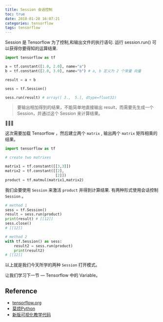 ```yaml
---
title: Session 会话控制
toc: true
date: 2018-01-28 16:07:21
categories: tensorflow
tags: tensorflow
---
```


Session 是 Tensorflow 为了控制,和输出文件的执行语句. 运行 session.run() 可以获得你要得知的运算结果.

<!-- more -->

```python
import tensorflow as tf

a = tf.constant([1.0, 2.0], name="a")
b = tf.constant([2.0, 3.0], name="b") # a, b 定义为 2 个常量 向量

result = a + b

sess = tf.Session()

sess.run(result) # array([ 3.,  5.], dtype=float32)
```

> 要输出相加得到的结果，不能简单地直接输出 result，而需要先生成一个 Session，并通过这个 Session 来计算结果。

🌰🌰🌰

  这次需要加载 Tensorflow ，然后建立两个 `matrix` , 输出两个 `matrix` 矩阵相乘的结果。

```python
import tensorflow as tf

# create two matrixes

matrix1 = tf.constant([[3,3]])
matrix2 = tf.constant([[2],
                       [2]])
product = tf.matmul(matrix1,matrix2)
```

我们会要使用 `Session` 来激活 `product` 并得到计算结果. 有两种形式使用会话控制 `Session` 。

```python
# method 1
sess = tf.Session()
result = sess.run(product)
print(result) # [[12]]
sess.close()
# [[12]]

# method 2
with tf.Session() as sess:
    result2 = sess.run(product)
    print(result2)
# [[12]]
```

以上就是我们今天所学的两种 `Session` 打开模式。

让我们学习下一节 — Tensorflow 中的 Variable。

## Reference

- [tensorflow.org][1]
- [莫烦Python][2]
- [新版可视化教学代码][3]

[1]: https://www.tensorflow.org/
[2]: https://morvanzhou.github.io/tutorials/machine-learning/tensorflow/
[3]: https://github.com/MorvanZhou/Tensorflow-Tutorial


